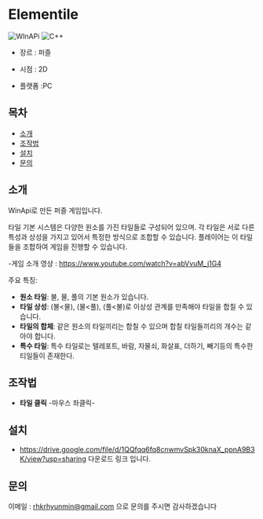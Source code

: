 # Elementile

![WInAPi](https://img.shields.io/badge/WinApi-32-blue.svg)
![C++](https://img.shields.io/badge/C++-7.0-green.svg)

- 장르 : 퍼즐

- 시점 : 2D

- 플랫폼 :PC

## 목차
- [소개](#소개)
- [조작법](#조작법)
- [설치](#설치)
- [문의](#문의)

## 소개
WinApi로 만든 퍼즐 게임입니다. 

타일 기본 시스템은 다양한 원소를 가진 타일들로 구성되어 있으며. 각 타일은 서로 다른 특성과 상성을 가지고 있어서 특정한 방식으로 조합할 수 있습니다. 
플레이어는 이 타일들을 조합하여 게임을 진행할 수 있습니다.

-게임 소개 영상 : https://www.youtube.com/watch?v=abVvuM_j1G4

주요 특징:
- **원소 타일**: 불, 물, 풀의 기본 원소가 있습니다. 
- **타일 상성**: (불<물), (물<풀), (풀<불)로 이상성 관계를 만족해야 타일을 합칠 수 있습니다.
- **타일의 합체**: 같은 원소의 타일끼리는 합칠 수 있으며 합칠 타일들끼리의 개수는 같아야 합니다.
- **특수 타일**: 특수 타일로는 텔레포트, 바람, 자물쇠, 화살표, 더하기, 빼기등의 특수한 티일들이 존재한다.

## 조작법

- **타일 클릭** -마우스 좌클릭-

## 설치

- https://drive.google.com/file/d/1QQfqq6fq8cnwmvSpk30knaX_ppnA9B3K/view?usp=sharing
다운로드 링크 입니다.


## 문의
이메일 : rhkrhyunmin@gmail.com 으로 문의를 주시면 감사하겠습니다

